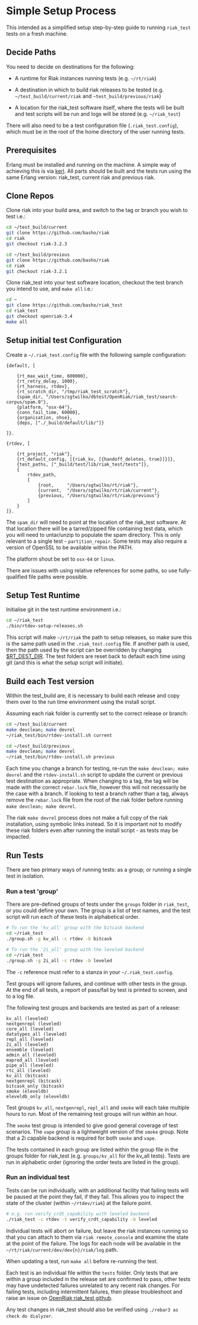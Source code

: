 # Simple Setup Process

This intended as a simplified setup step-by-step guide to running `riak_test` tests on a fresh machine.

## Decide Paths

You need to decide on destinations for the following:

- A runtime for Riak instances running tests (e.g. `~/rt/riak`)

- A destination in which to build riak releases to be tested (e.g. `~/test_build/current/riak` and `~test_build/previous/riak`)

- A location for the riak_test software itself, where the tests will be built and test scripts will be run and logs will be stored (e.g. `~/riak_test`)

There will also need to be a test configuration file (`.riak_test.config`), which must be in the root of the home directory of the user running tests.

## Prerequisites

Erlang must be installed and running on the machine.  A simple way of achieving this is via [kerl](https://github.com/kerl/kerl).  All parts should be built and the tests run using the same Erlang version: riak_test, current riak and previous riak.

## Clone Repos

Clone riak into your build area, and switch to the tag or branch you wish to test i.e.:

```bash
cd ~/test_build/current
git clone https://github.com/basho/riak
cd riak
git checkout riak-3.2.3
```

```bash
cd ~/test_build/previous
git clone https://github.com/basho/riak
cd riak
git checkout riak-3.2.1
```

Clone riak_test into your test software location, checkout the test branch you intend to use, and `make all` i.e.:

```bash
cd ~
git clone https://github.com/basho/riak_test
cd riak_test
git checkout openriak-3.4
make all
```

## Setup initial test Configuration

Create a `~/.riak_test.config` file with the following sample configuration:

```
{default, [

    {rt_max_wait_time, 600000},
    {rt_retry_delay, 1000},
    {rt_harness, rtdev},
    {rt_scratch_dir, "/tmp/riak_test_scratch"},
    {spam_dir, "/Users/sgtwilko/dbtest/OpenRiak/riak_test/search-corpus/spam.0"},
    {platform, "osx-64"},
    {conn_fail_time, 60000},
    {organisation, nhse},
    {deps, ["./_build/default/lib/"]}

]}.

{rtdev, [

    {rt_project, "riak"},
    {rt_default_config, [{riak_kv, [{handoff_deletes, true}]}]},
    {test_paths, ["_build/test/lib/riak_test/tests"]},
    {
        rtdev_path, 
        [
            {root,     "/Users/sgtwilko/rt/riak"},
            {current,  "/Users/sgtwilko/rt/riak/current"},
            {previous, "/Users/sgtwilko/rt/riak/previous"}
        ]
    }
]}.
```

The `spam_dir` will need to point at the location of the riak_test software.  At that location there will be a tarred/zipped file containing test data, which you will need to untar/unzip to populate the spam directory.  This is only relevant to a single test - `partition_repair`.  Some tests may also require a version of OpenSSL to be available within the PATH.

The platform shout be set to `osx-64` or `linux`.

There are issues with using relative references for some paths, so use fully-qualified file paths were possible.

## Setup Test Runtime

Initialise git in the test runtime environment i.e.:

```bash
cd ~/riak_test
./bin/rtdev-setup-releases.sh
```

This script will make `~/rt/riak` the path to setup releases, so make sure this is the same path used in the `.riak_test.config` file.  If another path is used, then the path used by the script can be overridden by changing [$RT_DEST_DIR](../bin/rtdev-setup-releases.sh#L11).  The test folders are reset back to default each time using git (and this is what the setup script will initiate).

## Build each Test version

Within the test_build are, it is necessary to build each release and copy them over to the run time environment using the install script.  

Assuming each riak folder is currently set to the correct release or branch:

```bash
cd ~/test_build/current
make devclean; make devrel
~/riak_test/bin/rtdev-install.sh current

cd ~/test_build/previous
make devclean; make devrel
~/riak_test/bin/rtdev-install.sh previous
```

Each time you change a branch for testing, re-run the `make devclean; make devrel` and the `rtdev-install.sh` script to update the current or previous test destination as appropriate.  When changing to a tag, the tag will be made with the correct `rebar.lock` file, however this will not necessarily be the case with a branch.  If looking to test a branch rather than a tag, always remove the `rebar.lock` file from the root of the riak folder before running `make devclean; make devrel`.

The riak `make devrel` process does not make a full copy of the riak installation, using symbolic links instead.  So it is important not to modify these riak folders even after running the install script - as tests may be impacted.

## Run Tests

There are two primary ways of running tests: as a group; or running a single test in isolation.

### Run a test 'group'

There are pre-defined groups of tests under the `groups` folder in `riak_test`, or you could define your own.  The group is a list of test names, and the test script will run each of these tests in alphabetical order.

```bash
# To run the 'kv_all' group with the bitcask backend
cd ~/riak_test
./group.sh -g kv_all -c rtdev -b bitcask

# To run the '2i_all' group with the leveled backend
cd ~/riak_test
./group.sh -g 2i_all -c rtdev -b leveled
```

The `-c` reference must refer to a stanza in your `~/.riak_test.config`.

Test groups will ignore failures, and continue with other tests in the group.  At the end of all tests, a report of pass/fail by test is printed to screen, and to a log file.

The following test groups and backends are tested as part of a release:

```
kv_all (leveled)
nextgenrepl (leveled)
core_all (leveled)
datatypes_all (leveled)
repl_all (leveled)
2i_all (leveled)
ensemble (leveled)
admin_all (leveled)
mapred_all (leveled)
pipe_all (leveled)
rtc_all (leveled)
kv_all (bitcask)
nextgenrepl (bitcask)
bitcask_only (bitcask)
smoke (eleveldb)
eleveldb_only (eleveldb)
```

Test groups `kv_all`, `nextgenrepl`, `repl_all` and `smoke` will each take multiple hours to run.  Most of the remaining test groups will run within an hour.

The `smoke` test group is intended to give good general coverage of test scenarios.  The `vape` group is a lightweight version of the `smoke` group.  Note that a 2i capable backend is required for both `smoke` and `vape`.

The tests contained in each group are listed within the group file in the groups folder for riak_test (e.g. `groups/kv_all` for the kv_all tests).  Tests are run in alphabetic order (ignoring the order tests are listed in the group).

### Run an individual test

Tests can be run individually, with an additional facility that failing tests will be paused at the point they fail, if they fail.  This allows you to inspect the state of the cluster (within `~/rtdev/riak`) at the failure point.

```bash
# e.g. run verify_crdt_capability with leveled backend
./riak_test -c rtdev -t verify_crdt_capability -b leveled
```

Individual tests will abort on failure, but leave the riak instances running so that you can attach to them via `riak remote_console` and examine the state at the point of the failure.  The logs for each node will be available in the `~/rt/riak/current/dev/dev{n}/riak/log` path. 

When updating a test, run `make all` before re-running the test.

Each test is an individual file within the `tests` folder.  Only tests that are within a group included in the release set are confirmed to pass, other tests may have undetected failures unrelated to any recent riak changes.  For failing tests, including intermittent failures, then please troubleshoot and raise an issue on [OpenRiak riak_test github](https://github.com/OpenRiak/riak_test/issues).

Any test changes in riak_test should also be verified using `./rebar3 as check do dialyzer`.
